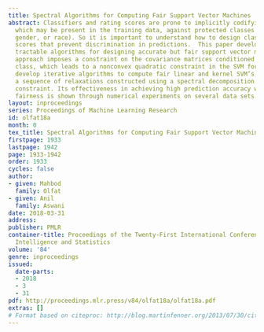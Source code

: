 ```yaml
---
title: Spectral Algorithms for Computing Fair Support Vector Machines
abstract: Classifiers and rating scores are prone to implicitly codifying biases,
  which may be present in the training data, against protected classes (i.e., age,
  gender, or race). So it is important to understand how to design classifiers and
  scores that prevent discrimination in predictions.  This paper develops computationally
  tractable algorithms for designing accurate but fair support vector machines (SVM’s).  Our
  approach imposes a constraint on the covariance matrices conditioned on each protected
  class, which leads to a nonconvex quadratic constraint in the SVM formulation.  We
  develop iterative algorithms to compute fair linear and kernel SVM’s, which solve
  a sequence of relaxations constructed using a spectral decomposition of the nonconvex
  constraint. Its effectiveness in achieving high prediction accuracy while ensuring
  fairness is shown through numerical experiments on several data sets.
layout: inproceedings
series: Proceedings of Machine Learning Research
id: olfat18a
month: 0
tex_title: Spectral Algorithms for Computing Fair Support Vector Machines
firstpage: 1933
lastpage: 1942
page: 1933-1942
order: 1933
cycles: false
author:
- given: Mahbod
  family: Olfat
- given: Anil
  family: Aswani
date: 2018-03-31
address: 
publisher: PMLR
container-title: Proceedings of the Twenty-First International Conference on Artficial
  Intelligence and Statistics
volume: '84'
genre: inproceedings
issued:
  date-parts:
  - 2018
  - 3
  - 31
pdf: http://proceedings.mlr.press/v84/olfat18a/olfat18a.pdf
extras: []
# Format based on citeproc: http://blog.martinfenner.org/2013/07/30/citeproc-yaml-for-bibliographies/
---
```

